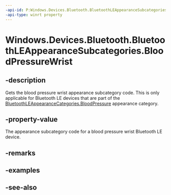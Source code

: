 ----api-id: P:Windows.Devices.Bluetooth.BluetoothLEAppearanceSubcategories.BloodPressureWrist
-api-type: winrt property
---<!-- Property syntaxpublic ushort BloodPressureWrist { get; }--># Windows.Devices.Bluetooth.BluetoothLEAppearanceSubcategories.BloodPressureWrist## -descriptionGets the blood pressure wrist appearance subcategory code. This is only applicable for Bluetooth LE devices that are part of the [BluetoothLEAppearanceCategories.BloodPressure](bluetoothleappearancecategories_bloodpressure.md) appearance category.## -property-valueThe appearance subcategory code for a blood pressure wrist Bluetooth LE device.## -remarks## -examples## -see-also